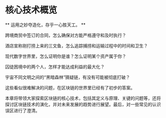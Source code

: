 # 核心技术概览

** 运用之妙夺造化，存乎一心胜天工。 **

跨境商贸中签订的合同，怎么确保对方能严格遵守和及时执行？

酒店宣称刚打捞上来的三文鱼，怎么追踪捕捞和运输过程中的时间和卫生？

现代数字世界里，怎么证明你是谁？怎么证明某个资产属于你？

囚徒困境中的两个人，怎样才能达成利益的最大化？

宇宙不同文明之间的“黑暗森林”猜疑链，有没有可能被彻底打破？

这些看似很难解决的问题，在区块链的世界里已经有了初步的答案。

本章将带领大家探索区块链的核心技术，包括其定义与原理、关键的问题等，还将探讨区块链技术的演化，并对未来发展的趋势进行展望。最后，对一些常见的认识误区进行了澄清。

